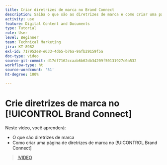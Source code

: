 ```yaml
---
title: Criar diretrizes de marca no Brand Connect
description: Saiba o que são as diretrizes de marca e como criar uma página com essas diretrizes no Brand Connect para o [!UICONTROL DAM do Workfront].
activity: use
feature: Digital Content and Documents
type: Tutorial
role: User
level: Beginner
team: Technical Marketing
jira: KT-8982
exl-id: 717952e8-e633-4d65-b76a-9afb29159f5a
doc-type: video
source-git-commit: d17df7162ccaab6b62db34209f50131927c0a532
workflow-type: ht
source-wordcount: '51'
ht-degree: 100%

---
```


# Crie diretrizes de marca no [!UICONTROL Brand Connect]

Neste vídeo, você aprenderá:

* O que são diretrizes de marca
* Como criar uma página de diretrizes de marca no [!UICONTROL Brand Connect]

>[!VIDEO](https://video.tv.adobe.com/v/335244/?quality=12&learn=on&enablevpops)
